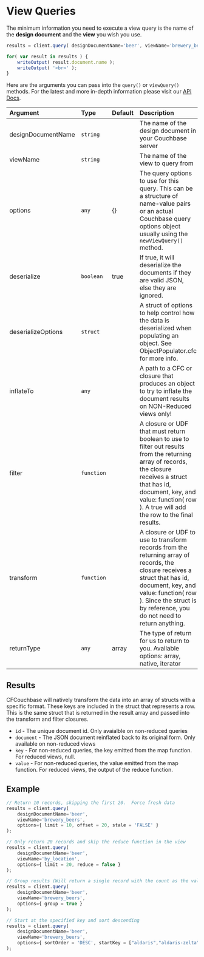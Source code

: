 # View Queries

The minimum information you need to execute a view query is the name of the **design document** and the **view** you wish you use.

```javascript
results = client.query( designDocumentName='beer', viewName='brewery_beers' );

for( var result in results ) {
    writeOutput( result.document.name );
    writeOutput( '<br>' );
}
```

Here are the arguments you can pass into the `query()` or `viewQuery()` methods. For the latest and more in-depth information please visit our [API Docs](http://apidocs.ortussolutions.com/cfcouchbase/2.0.0).

| Argument | Type | Default | Description |
| :--- | :--- | :--- | :--- |
| designDocumentName | `string` |  | The name of the design document in your Couchbase server |
| viewName | `string` |  | The name of the view to query from |
| options | `any` | {} | The query options to use for this query. This can be a structure of name-value pairs or an actual Couchbase query options object usually using the `newViewQuery()` method. |
| deserialize | `boolean` | true | If true, it will deserialize the documents if they are valid JSON, else they are ignored. |
| deserializeOptions | `struct` |  | A struct of options to help control how the data is deserialized when populating an object. See ObjectPopulator.cfc for more info. |
| inflateTo | `any` |  | A path to a CFC or closure that produces an object to try to inflate the document results on NON-Reduced views only! |
| filter | `function` |  | A closure or UDF that must return boolean to use to filter out results from the returning array of records, the closure receives a struct that has id, document, key, and value: function\( row \). A true will add the row to the final results. |
| transform | `function` |  | A closure or UDF to use to transform records from the returning array of records, the closure receives a struct that has id, document, key, and value: function\( row \). Since the struct is by reference, you do not need to return anything. |
| returnType | `any` | array | The type of return for us to return to you. Available options: array, native, iterator |

## Results

CFCouchbase will natively transform the data into an array of structs with a specific format. These keys are included in the struct that represents a row. This is the same struct that is returned in the result array and passed into the transform and filter closures.

* `id` - The unique document id. Only avaialble on non-reduced queries
* `document` - The JSON document reinflated back to its original form. Only available on non-reduced views
* `key` - For non-reduced queries, the key emitted from the map function. For reduced views, null.
* `value` - For non-reduced queries, the value emitted from the map function. For reduced views, the output of the reduce function.

## Example

```javascript
// Return 10 records, skipping the first 20.  Force fresh data
results = client.query( 
    designDocumentName='beer', 
    viewName='brewery_beers', 
    options={ limit = 10, offset = 20, stale = 'FALSE' } 
);

// Only return 20 records and skip the reduce function in the view
results = client.query( 
    designDocumentName='beer', 
    viewName='by_location', 
    options={ limit = 20, reduce = false } 
);

// Group results (Will return a single record with the count as the value)
results = client.query( 
    designDocumentName='beer', 
    viewName='brewery_beers', 
    options={ group = true } 
);

// Start at the specified key and sort descending 
results = client.query( 
    designDocumentName='beer', 
    viewName='brewery_beers', 
    options={ sortOrder = 'DESC', startKey = ["aldaris","aldaris-zelta"] } 
);
```

